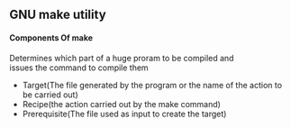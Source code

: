 <h2>GNU make utility</h2>
<h4>Components Of <mono>make</mono></h4>
<p>Determines which part of a huge proram to be compiled and<br>issues the  command to compile them</p>
<ul>
<li>Target(The file generated by the program or the name of the action to be carried out)</li>
<li>Recipe(the action carried out by the make command)</li>
<li>Prerequisite(The file used as input to create the target)</li>
<ul/>